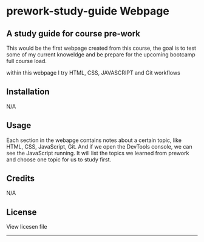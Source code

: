 # prework-study-guide Webpage
##  A study guide for course pre-work

This would be the first webpage created from this course, the goal is to test some of my current knoweldge and be prepare for the upcoming bootcamp full course load.

within this webpage I try HTML, CSS, JAVASCRIPT and Git workflows

## Installation
N/A

## Usage

Each section in the webapge contains notes about a certain topic, like HTML, CSS, JavaScript, Git. And if we open the DevTools console, we can see the JavaScript running. It will list the topics we learned from prework and choose one topic for us to study first.

## Credits

N/A

## License

View licesen file

---